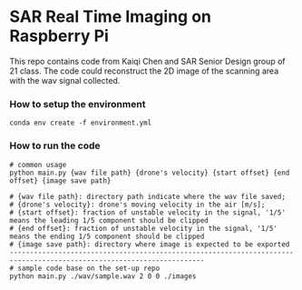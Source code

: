 # SAR Real Time Imaging on Raspberry Pi

This repo contains code from Kaiqi Chen and SAR Senior Design group of 21 class. The code could reconstruct the 2D image of the scanning area with the wav signal collected.

### How to setup the environment

`conda env create -f environment.yml`

### How to run the code

```
# common usage
python main.py {wav file path} {drone's velocity} {start offset} {end offset} {image save path}

# {wav file path}: directory path indicate where the wav file saved;
# {drone's velocity}: drone's moving velocity in the air [m/s];
# {start offset}: fraction of unstable velocity in the signal, '1/5' means the leading 1/5 component should be clipped
# {end offset}: fraction of unstable velocity in the signal, '1/5' means the ending 1/5 component should be clipped
# {image save path}: directory where image is expected to be exported
----------------------------------------------------------------------------------------------------------------------
# sample code base on the set-up repo
python main.py ./wav/sample.wav 2 0 0 ./images
``` 

